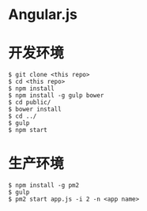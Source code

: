 
# Angular.js 

# 开发环境

    $ git clone <this repo>
    $ cd <this repo>
    $ npm install
    $ npm install -g gulp bower
    $ cd public/
    $ bower install
    $ cd ../
    $ gulp
    $ npm start

# 生产环境

    $ npm install -g pm2
    $ gulp
    $ pm2 start app.js -i 2 -n <app name>
